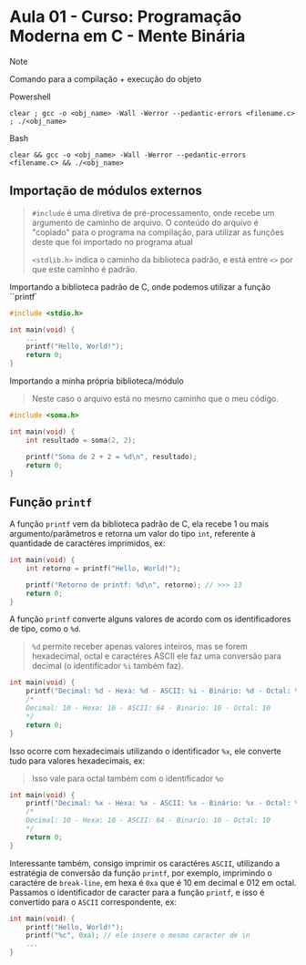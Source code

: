 # Aula 01 - Curso: Programação Moderna em C - Mente Binária

>[!NOTE]
> Comando para a compilação + execução do objeto
>
> Powershell
>
> `clear ; gcc -o <obj_name> -Wall -Werror --pedantic-errors <filename.c> ; ./<obj_name>`
>
> Bash
> 
> `clear && gcc -o <obj_name> -Wall -Werror --pedantic-errors <filename.c> && ./<obj_name>`

## Importação de módulos externos

> `#include` é uma diretiva de pré-processamento, onde recebe um argumento de caminho de arquivo.
> O conteúdo do arquivo é "copiado" para o programa na compilação, para utilizar as funções deste
> que foi importado no programa atual
>
> `<stdlib.h>` indica o caminho da biblioteca padrão, e está entre `<>` por que este caminho é 
> padrão.

Importando a biblioteca padrão de C, onde podemos utilizar a função ``printf`

```c
#include <stdio.h>

int main(void) {
    ...
    printf("Hello, World!");
    return 0;
}
```

Importando a minha própria biblioteca/módulo

> Neste caso o arquivo está no mesmo caminho que o meu código.

```c
#include <soma.h>

int main(void) {
    int resultado = soma(2, 2);

    printf("Soma de 2 + 2 = %d\n", resultado);
    return 0;
}
```

## Função `printf`

A função `printf` vem da biblioteca padrão de C, ela recebe 1 ou mais argumento/parâmetros e retorna um valor do tipo `int`, referente à quantidade de caractéres imprimidos, ex:

```c
int main(void) {
    int retorno = printf("Hello, World!");

    printf("Retorno de printf: %d\n", retorno); // >>> 13
    return 0;
}
```

A função `printf` converte alguns valores de acordo com os identificadores de tipo, como o `%d`.

> `%d` permite receber apenas valores inteiros, mas se forem hexadecimal, octal e caractéres ASCII
> ele faz uma conversão para decimal (o identificador `%i` também faz).

```c
int main(void) {
    printf("Decimal: %d - Hexa: %d - ASCII: %i - Binário: %d - Octal: %d", 10, 0xa, 'A', 0b1010, 012);
    /* 
    Decimal: 10 - Hexa: 10 - ASCII: 64 - Binario: 10 - Octal: 10
    */
    return 0;
}
```

Isso ocorre com hexadecimais utilizando o identificador `%x`, ele converte tudo para valores hexadecimais, ex:

> Isso vale para octal também com o identificador `%o`
```c
int main(void) {
    printf("Decimal: %x - Hexa: %x - ASCII: %x - Binário: %x - Octal: %x", 10, 0xa, 'A', 0b1010, 012);
    /* 
    Decimal: 10 - Hexa: 10 - ASCII: 64 - Binario: 10 - Octal: 10
    */
    return 0;
}
```

Interessante também, consigo imprimir os caractéres `ASCII`, utilizando a estratégia de conversão da função `printf`, por exemplo, imprimindo o caractére de `break-line`, em hexa é `0xa` que é 10 em decimal e 012 em octal. Passamos o identificador de caracter para a função `printf`, e isso é convertido para o `ASCII` correspondente, ex:

```c
int main(void) {
    printf("Hello, World!");
    printf("%c", 0xa); // ele insere o mesmo caracter de \n
    ...
}
```